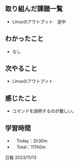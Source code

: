 ## 取り組んだ課題一覧
- Linuxのアウトプット　途中

## わかったこと
- なし
  
## 次やること
- Linuxのアウトプット

## 感じたこと
- コマンドを説明するのが難しい。

## 学習時間
- 　Today：2h30m
- 　Total：117h0m

日報 2023/11/13
